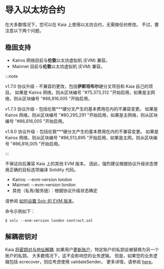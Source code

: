 # 导入以太坊合约

在大多数情况下，您可以在 Kaia 上使用以太坊合约，无需做任何修改。
不过，要注意以下两个问题。

## 稳固支持<a id="solidity-support"></a>

- Kairos 网络目前与**伦敦**以太坊虚拟机 (EVM) 兼容。
- Mainnet 目前与**伦敦**以太坊虚拟机 (EVM) 兼容。

:::note

v1.7.0 协议升级 - 不兼容的更改，包括**伊斯坦布尔**硬分叉项目和 Kaia 自己的项目。
如果是 Kairos 网络，则从区块编号 "#75,373,312 "开始启用，如果是主网络，则从区块编号 "#86,816,005 "开始启用。

v1.7.3 协议升级 - 包括伦敦\*\*\*硬分叉产生的基本费用在内的不兼容变更。
如果是 Kairos 网络，则从区块编号 "#80,295,291 "开始启用，如果是主网络，则从区块编号 "#86,816,005 "开始启用。

v1.8.0 协议升级 - 包括伦敦\*\*\*硬分叉产生的基本费用在内的不兼容变更。
如果是 Kairos 网络，则从区块编号 "#86,513,895 "开始启用，如果是主网，则从区块编号 "#86,816,005 "开始启用。

:::

不保证向后兼容 Kaia 上的其他 EVM 版本。
因此，强烈建议根据协议升级状态使用正确的目标选项编译 Solidity 代码。

- Kairos: --evm-version london
- Mainnet: --evm-version london
- 其他（私有/服务链）：根据协议升级状态确定

请参阅 [如何设置 Solc 的 EVM 版本](https://solidity.readthedocs.io/en/latest/using-the-compiler.html#setting-the-evm-version-to-target)。

命令示例如下：

```
$ solc --evm-version london contract.sol
```

## 解耦密钥对<a id="decoupled-key-pairs"></a>

Kaia [将密钥对与地址解耦](../../../learn/accounts.md#decoupling-key-pairs-from-addresses). 如果用户[更新账户](../../transactions/basic.md#txtypeaccountupdate)，特定账户的私钥会被替换为另一个账户的私钥。 大多数情况下，这不会影响您的业务逻辑。 但是，如果您的业务逻辑包括 ecrecover，则应考虑使用 validateSender。 更多详情，请参阅 [here](../../../learn/smart-contracts/precompiled-contracts.md)。
